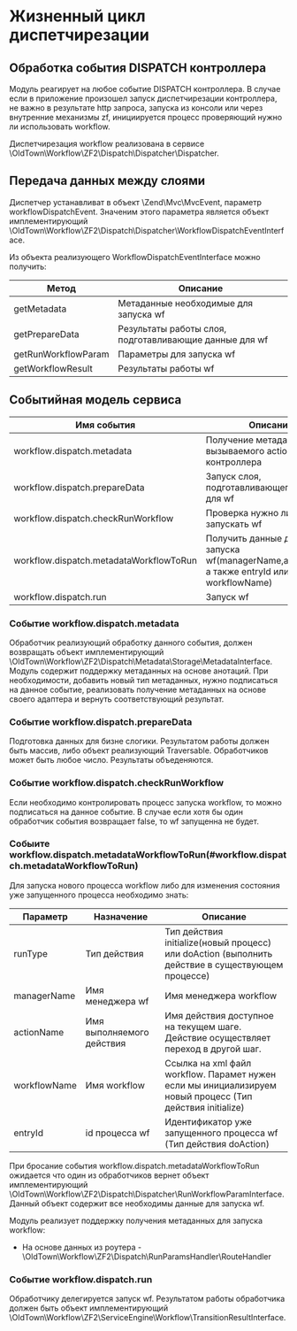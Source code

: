 # Жизненный цикл диспетчирезации

## Обработка события DISPATCH контроллера

Модуль реагирует на любое событие DISPATCH контроллера. В случае если в приложение произошел запуск диспетчирезации контроллера,
не важно в результате http запроса, запуска из консоли или через внутренние механизмы zf,  инициируется процесс 
проверяющий нужно ли использовать workflow.

Диспетчирезация workflow реализована в сервисе \OldTown\Workflow\ZF2\Dispatch\Dispatcher\Dispatcher.

## Передача данных между слоями
Диспетчер устанавливат в объект \Zend\Mvc\MvcEvent, параметр workflowDispatchEvent. Значеним этого параметра является
объект имплементирующий \OldTown\Workflow\ZF2\Dispatch\Dispatcher\WorkflowDispatchEventInterface.

Из объекта реализующего  WorkflowDispatchEventInterface можно получить:

Метод                             |Описание      
----------------------------------|------------------
getMetadata                       | Метаданные необходимые для запуска wf
getPrepareData                    | Результаты работы слоя, подготавливающие данные для wf
getRunWorkflowParam               | Параметры для запуска wf
getWorkflowResult                 | Результаты работы wf


## Событийная модель сервиса

Имя события                            |Описание      
---------------------------------------|------------------
workflow.dispatch.metadata             | Получение метаданных для вызываемого action контроллера
workflow.dispatch.prepareData          | Запуск слоя, подготавливающего данные для wf
workflow.dispatch.checkRunWorkflow     | Проверка нужно ли запускать wf
workflow.dispatch.metadataWorkflowToRun| Получить данные для запуска wf(managerName,actionName, а также entryId или workflowName)
workflow.dispatch.run                  | Запуск wf

### Событие workflow.dispatch.metadata

Обработчик реализующий обработку данного события, должен возвращать объект имплементирующий \OldTown\Workflow\ZF2\Dispatch\Metadata\Storage\MetadataInterface.
Модуль содержит поддержку метаданных на основе анотаций. При необходимости, добавить новый тип метаданных, нужно
подписаться на данное событие, реализовать получение метаданных на основе своего адаптера и вернуть соответствующий результат.

### Событие workflow.dispatch.prepareData

Подготовка данных для бизне слогики. Результатом работы должен быть массив, либо объект реализующий Traversable.
Обработчиков может быть любое число. Результаты объеденяются.

###  Событие  workflow.dispatch.checkRunWorkflow

Если необходимо контролировать процесс запуска workflow, то можно подписаться на данное событие. В случае если хотя бы
один обработчик события возвращает false, то wf запущенна не будет.

### Собыите workflow.dispatch.metadataWorkflowToRun(#workflow.dispatch.metadataWorkflowToRun)

Для запуска нового процесса workflow либо для изменения состояния уже запущенного процесса необходимо знать:

Параметр    |Назначение               |Описание
------------|-------------------------|--------
runType     |Тип действия             | Тип действия initialize(новый процесс) или doAction (выполнить действие в существующем процессе)
managerName |Имя менеджера wf         | Имя менеджера workflow
actionName  |Имя выполняемого действия| Имя действия доступное на текущем шаге. Действие осуществляет переход в другой шаг.
workflowName|Имя workflow             | Ссылка на xml файл workflow. Парамет нужен если мы инициализируем новый процесс (Тип действия initialize)
entryId     |id процесса wf           | Идентификатор уже запущенного процесса wf (Тип действия doAction)

При бросание события workflow.dispatch.metadataWorkflowToRun ожидается что один из обработчиков вернет объект имплементирующий
\OldTown\Workflow\ZF2\Dispatch\Dispatcher\RunWorkflowParamInterface. Данный объект содержит все необходимы данные для запуска wf.

Модуль реализует поддержку получения метаданных для запуска workflow:
* На основе данных из роутера - \OldTown\Workflow\ZF2\Dispatch\RunParamsHandler\RouteHandler

###  Событие  workflow.dispatch.run

Обработчику делегируется запуск wf. Результатом работы обработчика должен быть объект имплементирующий \OldTown\Workflow\ZF2\ServiceEngine\Workflow\TransitionResultInterface.


